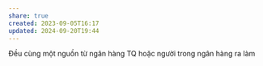 ```yaml
---
share: true
created: 2023-09-05T16:17
updated: 2024-09-20T19:44
---
```

Đều cùng một nguồn từ ngân hàng TQ hoặc người trong ngân hàng ra làm
